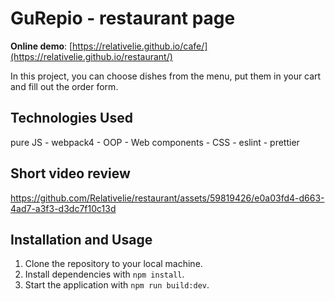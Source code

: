 # GuRepio - restaurant page

**Online demo**: [https://relativelie.github.io/cafe/](https://relativelie.github.io/restaurant/)


In this project, you can choose dishes from the menu, put them in your cart and fill out the order form.

## Technologies Used

pure JS - webpack4 - OOP - Web components - CSS - eslint - prettier

## Short video review





https://github.com/Relativelie/restaurant/assets/59819426/e0a03fd4-d663-4ad7-a3f3-d3dc7f10c13d






## Installation and Usage

1. Clone the repository to your local machine.
2. Install dependencies with `npm install`.
3. Start the application with `npm run build:dev`.
